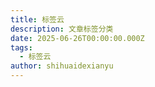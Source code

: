 ```yaml
---
title: 标签云
description: 文章标签分类
date: 2025-06-26T00:00:00.000Z
tags:
  - 标签云
author: shihuaidexianyu
---
```


<TagsView />
